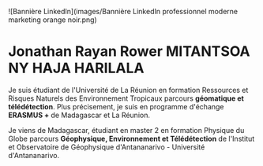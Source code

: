 ![Bannière LinkedIn](images/Bannière LinkedIn professionnel moderne marketing orange noir.png)

# Jonathan Rayan Rower MITANTSOA NY HAJA HARILALA

Je suis étudiant de l'Université de La Réunion en formation Ressources et Risques Naturels des Environnement Tropicaux parcours **géomatique et télédétection**. Plus précisement, je suis en programme d'échange **ERASMUS +** de Madagascar et La Réunion. 

Je viens de Madagascar, étudiant en master 2 en formation Physique du Globe parcours **Géophysique, Environnement et Télédétection** de l'Institut et Observatoire de Géophysique d'Antananarivo - Université d'Antananarivo. 
